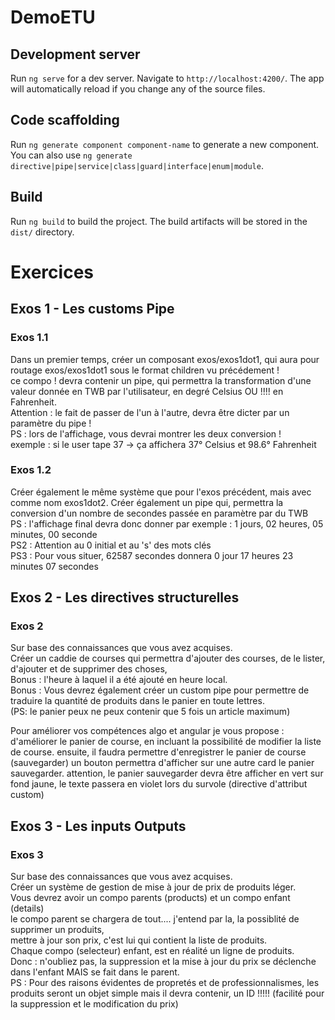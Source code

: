 # DemoETU

## Development server

Run `ng serve` for a dev server. Navigate to `http://localhost:4200/`. The app will automatically reload if you change any of the source files.

## Code scaffolding

Run `ng generate component component-name` to generate a new component. You can also use `ng generate directive|pipe|service|class|guard|interface|enum|module`.

## Build

Run `ng build` to build the project. The build artifacts will be stored in the `dist/` directory.



# Exercices
## Exos 1 - Les customs Pipe
### Exos 1.1
Dans un premier temps, créer un composant exos/exos1dot1, qui aura pour routage exos/exos1dot1 sous le format children vu précédement !  
ce compo ! devra contenir un pipe, qui permettra la transformation d'une valeur donnée en TWB par l'utilisateur,
en degré Celsius OU !!!! en Fahrenheit.  
Attention : le fait de passer de l'un à l'autre, devra être dicter par un paramètre du pipe !  
PS : lors de l'affichage, vous devrai montrer les deux conversion !  
exemple : si le user tape 37 -> ça affichera 37° Celsius et 98.6° Fahrenheit  

### Exos 1.2
Créer également le même système que pour l'exos précédent, mais avec comme nom exos1dot2.
Créer également un pipe qui, permettra la conversion d'un nombre de secondes passée en paramètre par du TWB  
PS : l'affichage final devra donc donner par exemple : 1 jours, 02 heures, 05 minutes, 00 seconde  
PS2 : Attention au 0 initial et au 's' des mots clés  
PS3 : Pour vous situer, 62587 secondes donnera 0 jour 17 heures 23 minutes 07 secondes

## Exos 2 - Les directives structurelles
### Exos 2
Sur base des connaissances que vous avez acquises.  
Créer un caddie de courses qui permettra d'ajouter des courses, de le lister, d'ajouter et de supprimer des choses,  
Bonus : l'heure à laquel il a été ajouté en heure local.  
Bonus : Vous devrez également créer un custom pipe pour permettre de traduire la quantité de produits dans le panier en toute lettres.  
(PS: le panier peux ne peux contenir que 5 fois un article maximum)
    
Pour améliorer vos compétences algo et angular je vous propose : 
d'améliorer le panier de course, en incluant la possibilité de modifier la liste de course.
ensuite, il faudra permettre d'enregistrer le panier de course (sauvegarder)
un bouton permettra d'afficher sur une autre card le panier sauvegarder.
attention, le panier sauvegarder devra être afficher en vert sur fond jaune, le texte passera en violet 
lors du survole (directive d'attribut custom)

## Exos 3 - Les inputs Outputs
### Exos 3
Sur base des connaissances que vous avez acquises.  
Créer un système de gestion de mise à jour de prix de produits léger.  
Vous devrez avoir un compo parents (products) et un compo enfant (details)  
le compo parent se chargera de tout.... j'entend par la, la possiblité de supprimer un produits,  
mettre à jour son prix, c'est lui qui contient la liste de produits.  
Chaque compo (selecteur) enfant, est en réalité un ligne de produits.  
Donc : n'oubliez pas, la suppression et la mise à jour du prix se déclenche dans l'enfant MAIS se fait dans le parent.  
PS : Pour des raisons évidentes de propretés et de professionnalismes, les produits seront un objet simple mais il
devra contenir, un ID !!!!! (facilité pour la suppression et le modification du prix)
